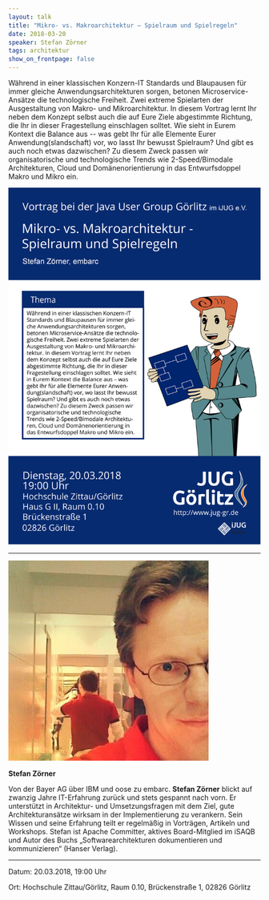```yaml
---
layout: talk
title: "Mikro- vs. Makroarchitektur – Spielraum und Spielregeln"
date: 2018-03-20
speaker: Stefan Zörner
tags: architektur
show_on_frontpage: false
---
```


Während in einer klassischen Konzern-IT Standards und Blaupausen für immer gleiche Anwendungsarchitekturen sorgen, betonen Microservice-Ansätze die technologische Freiheit. Zwei extreme Spielarten der Ausgestaltung von Makro- und Mikroarchitektur. In diesem Vortrag lernt Ihr neben dem Konzept selbst auch die auf Eure Ziele abgestimmte Richtung, die Ihr in dieser Fragestellung einschlagen solltet. Wie sieht in Eurem Kontext die Balance aus -- was gebt Ihr für alle Elemente Eurer Anwendung(slandschaft) vor, wo lasst Ihr bewusst Spielraum? Und gibt es auch noch etwas dazwischen? Zu diesem Zweck passen wir organisatorische und technologische Trends wie 2-Speed/Bimodale Architekturen, Cloud und Domänenorientierung in das Entwurfsdoppel Makro und Mikro ein.

<img class="event-poster" src="/images/plakat_2018_03.png">

---
<div class="speaker-info">
  <div class="short-info">
    <img src="/images/stefan_zoerner.jpg">
    <p><strong>Stefan Zörner</strong></p>
  </div>
  <div class="description">
	Von der Bayer AG über IBM und oose zu embarc. <strong>Stefan Zörner</strong> blickt auf zwanzig Jahre IT-Erfahrung zurück und stets gespannt nach vorn. Er unterstützt in Architektur- und Umsetzungsfragen mit dem Ziel, gute Architekturansätze wirksam in der Implementierung zu verankern. Sein Wissen und seine Erfahrung teilt er regelmäßig in Vorträgen, Artikeln und Workshops. Stefan ist Apache Committer, aktives Board-Mitglied im iSAQB und Autor des Buchs „Softwarearchitekturen dokumentieren und kommunizieren“ (Hanser Verlag).
  </div>
</div>

---

Datum: 20.03.2018, 19:00 Uhr

Ort: Hochschule Zittau/Görlitz, Raum 0.10, Brückenstraße 1, 02826 Görlitz


